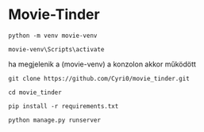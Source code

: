 # Movie-Tinder

`python -m venv movie-venv`

`movie-venv\Scripts\activate`

ha megjelenik a (movie-venv) a konzolon akkor működött

`git clone https://github.com/Cyri0/movie_tinder.git`

`cd movie_tinder`

`pip install -r requirements.txt`

`python manage.py runserver`
